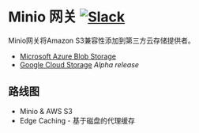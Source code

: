 # Minio 网关 [![Slack](https://slack.minio.io/slack?type=svg)](https://slack.minio.io)
Minio网关将Amazon S3兼容性添加到第三方云存储提供者。
- [Microsoft Azure Blob Storage](https://github.com/piensa/bert/blob/master/docs/gateway/azure.md)
- [Google Cloud Storage](https://github.com/piensa/bert/blob/master/docs/gateway/gcs.md) _Alpha release_

## 路线图
* Minio & AWS S3
* Edge Caching - 基于磁盘的代理缓存

